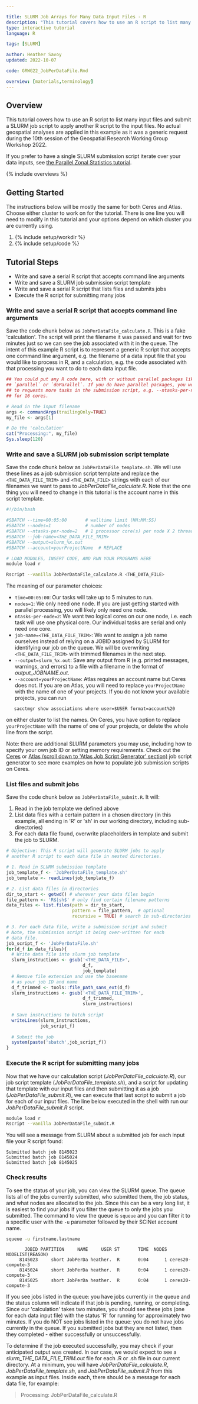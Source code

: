 ```yaml
---

title: SLURM Job Arrays for Many Data Input Files - R
description: "This tutorial covers how to use an R script to list many input files and submit a SLURM job script to apply another R script to the input files."
type: interactive tutorial
language: R

tags: [SLURM]

author: Heather Savoy
updated: 2022-10-07 

code: GRWG22_JobPerDataFile.Rmd

overview: [materials,terminology]
---
```




## Overview

This tutorial covers how to use an R script to list many input files and submit
a SLURM job script to apply another R script to the input files. No actual 
geospatial analyses are applied in this example as it was a generic request
during the 10th session of the Geospatial Research Working Group Workshop 2022. 

If you prefer to have a single SLURM submission script iterate over your data 
inputs, see [the Parallel Zonal Statistics tutorial](../zonal-statistics/r).

{% include overviews %}

## Getting Started

The instructions below will be mostly the same for both Ceres and Atlas. Choose
either cluster to work on for the tutorial. There is one line you will need to
modify in this tutorial and your options depend on which cluster you are currently
using.

1.  {% include setup/workdir %}
1.  {% include setup/code %}

## Tutorial Steps

* Write and save a serial R script that accepts command line arguments 
* Write and save a SLURM job submission script template
* Write and save a serial R script that lists files and submits jobs
* Execute the R script for submitting many jobs

<div class="process-list" markdown='1'>  

### Write and save a serial R script that accepts command line arguments

Save the code chunk below as `JobPerDataFile_calculate.R`. This is a fake 
'calculation'. The script will print the filename it was passed and wait for two 
minutes just so we can see the job associated with it in the queue. The intent
of this example R script is to represent a generic R script that accepts one
command line argument, e.g. the filename of a data input file that you would
like to process in R, and a calculation, e.g. the code associated with that 
processing you want to do to each data input file.

```r
## You could put any R code here, with or without parallel packages like 
## `parallel` or `doParallel`. If you do have parallel packages, you would need 
## to requests more tasks in the submission script, e.g. --ntasks-per-node=16
## for 16 cores.

# Read in the input filename
args <- commandArgs(trailingOnly=TRUE)
my_file <- args[1]

# Do the 'calculation'
cat("Processing:", my_file)
Sys.sleep(120)
```

 

### Write and save a SLURM job submission script template

Save the code chunk below as `JobPerDataFile_template.sh`. We will use these 
lines as a job submission script template and replace the `<THE_DATA_FILE_TRIM>` 
and `<THE_DATA_FILE>` strings with each of our filenames we want to pass to 
*JobPerDataFile_calculate.R*. Note that the one thing you will need to change in
this tutorial is the account name in this script template.

```bash
#!/bin/bash

#SBATCH --time=00:05:00       # walltime limit (HH:MM:SS)
#SBATCH --nodes=1             # number of nodes
#SBATCH --ntasks-per-node=2   # 1 processor core(s) per node X 2 threads per core
#SBATCH --job-name=<THE_DATA_FILE_TRIM>
#SBATCH --output=slurm_%x.out
#SBATCH --account=yourProjectName  # REPLACE

# LOAD MODULES, INSERT CODE, AND RUN YOUR PROGRAMS HERE
module load r

Rscript --vanilla JobPerDataFile_calculate.R <THE_DATA_FILE>

```

The meaning of our parameter choices:

* `time=00:05:00`: Our tasks will take up to 5 minutes to run. 
* `nodes=1`: We only need one node. If you are just getting started with parallel
processing, you will likely only need one node. 
* `ntasks-per-node=2`: We want two logical cores on our one node, i.e. each task
will use one physical core. Our individual tasks are serial and only need one core. 
* `job-name=<THE_DATA_FILE_TRIM>`: We want to assign a job name ourselves instead
of relying on a JOBID assigned by SLURM for identifying our job on the queue. We will
be overwriting `<THE_DATA_FILE_TRIM>` with trimmed filenames in the next step.
* `--output=slurm_%x.out`: Save any output from R (e.g. printed messages,
warnings, and errors) to a file with a filename in the format of 
*output_JOBNAME.out*.
* `--account=yourProjectName`: Atlas requires an account name but Ceres does not. 
If you are on Atlas, you will need to replace `yourProjectName` with the name of
one of your projects. If you do not know your available projects, you can
run
```
   sacctmgr show associations where user=$USER format=account%20
```
on either cluster to list the names. On Ceres, you have option to replace 
`yourProjectName` with the name of one of your projects, or delete the whole 
line from the script.

Note: there are additional SLURM parameters you may use, including how to specify
your own job ID or setting memory requirements. Check out the 
[Ceres](https://scinet.usda.gov/support/ceres-job-script) or 
[Atlas (scroll down to 'Atlas Job Script Generator' section)](https://www.hpc.msstate.edu/computing/atlas/)
job script generator to see more examples on how to populate job submission scripts on Ceres.

 

### List files and submit jobs

Save the code chunk below as `JobPerDataFile_submit.R`. It will: 

1. Read in the job template we defined above
2. List data files with a certain pattern in a chosen directory (in this example,
all ending in 'R' or 'sh' in our working directory, including sub-directories)
3. For each data file found, overwrite placeholders in template and submit the
job to SLURM.

```r
# Objective: This R script will generate SLURM jobs to apply
# another R script to each data file in nested directories. 

# 1. Read in SLURM submission template
job_template_f <- 'JobPerDataFile_template.sh'
job_template <- readLines(job_template_f)

# 2. List data files in directories
dir_to_start <- getwd() # wherever your data files begin
file_pattern <- 'R$|sh$' # only find certain filename patterns
data_files <- list.files(path = dir_to_start, 
                         pattern = file_pattern,  # optional
                         recursive = TRUE) # search in sub-directories

# 3. For each data file, write a submission script and submit
# Note, the submission script it being over-written for each
# data file. 
job_script_f <- 'JobPerDataFile.sh'
for(d_f in data_files){
  # Write data file into slurm job template
  slurm_instructions <- gsub('<THE_DATA_FILE>',
                             d_f, 
                             job_template)
  # Remove file extension and use the basename
  # as your job ID and name
  d_f_trimmed <- tools::file_path_sans_ext(d_f)
  slurm_instructions <- gsub('<THE_DATA_FILE_TRIM>',
                             d_f_trimmed, 
                             slurm_instructions)
  
  # Save instructions to batch script
  writeLines(slurm_instructions,
             job_script_f)
  
  # Submit the job
  system(paste('sbatch',job_script_f))
}

```

 

### Execute the R script for submitting many jobs

Now that we have our calculation script (*JobPerDataFile_calculate.R*), our job
script template (*JobPerDataFile_template.sh*), and a script for updating that template
with our input files and then submitting it as a job (*JobPerDataFile_submit.R*), we
can execute that last script to submit a job for each of our input files. The
line below executed in the shell with run our *JobPerDataFile_submit.R* script. 


```bash
module load r
Rscript --vanilla JobPerDataFile_submit.R
```

You will see a message from SLURM about a submitted job for each input file your 
R script found:
```
Submitted batch job 8145023
Submitted batch job 8145024
Submitted batch job 8145025
```

 

### Check results

To see the status of your job, you can view the SLURM queue. The queue lists all
of the jobs currently submitted, who submitted them, the job status, and what
nodes are allocated to the job. Since this can be a very long list, it is easiest
to find your jobs if you filter the queue to only the jobs you submitted. The 
command to view the queue is `squeue` and you can filter it to a specific user
with the `-u` parameter followed by their SCINet account name.

```bash
squeue -u firstname.lastname
```

```
       JOBID PARTITION     NAME     USER ST       TIME  NODES NODELIST(REASON)
     8145023     short JobPerDa heather.  R       0:04      1 ceres20-compute-3
     8145024     short JobPerDa heather.  R       0:04      1 ceres20-compute-3
     8145025     short JobPerDa heather.  R       0:04      1 ceres20-compute-3
```

If you see jobs listed in the queue: you have jobs currently in the queue and the 
status column will indicate if that job is pending, running, or completing. Since 
our 'calculation' takes two minutes, you should see these jobs (one for each 
data input file) with the status 'R' for running for approximately two minutes.
If you do NOT see jobs listed in the queue: you do not have jobs currently in the
queue. If you submitted jobs but they are not listed, then they completed - either
successfully or unsuccessfully. 


To determine if the job executed successfully, 
you may check if your anticipated output was created. In our case, we would expect
to see a *slurm_THE_DATA_FILE_TRIM.out* file for each .R or .sh file in our 
current directory. At a minimum, you will have *JobPerDataFile_calculate.R*,
*JobPerDataFile_template.sh*, and *JobPerDataFile_submit.R* from this example as input files.
Inside each, there should be a message for each data file, for example:

> Processing: JobPerDataFile_calculate.R

</div>